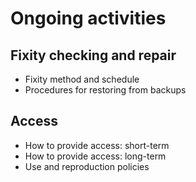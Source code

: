 # Ongoing activities

<a name="fixity"></a>  
## Fixity checking and repair  

* Fixity method and schedule
* Procedures for restoring from backups

<a name="access"></a>  
## Access  

* How to provide access: short-term  
* How to provide access: long-term  
* Use and reproduction policies  